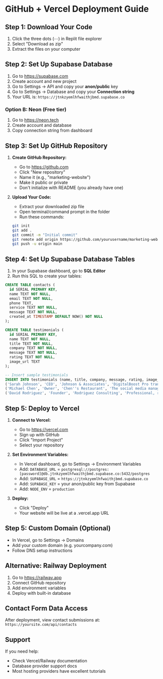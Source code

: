 # GitHub + Vercel Deployment Guide

## Step 1: Download Your Code
1. Click the three dots (⋯) in Replit file explorer
2. Select "Download as zip"  
3. Extract the files on your computer

## Step 2: Set Up Supabase Database
1. Go to https://supabase.com
2. Create account and new project
3. Go to Settings → API and copy your **anon/public** key
4. Go to Settings → Database and copy your **Connection string**
5. Your URL is: `https://jtnkzyemlhfwaithjbmd.supabase.co`

### Option B: Neon (Free tier)
1. Go to https://neon.tech
2. Create account and database
3. Copy connection string from dashboard

## Step 3: Set Up GitHub Repository
1. **Create GitHub Repository:**
   - Go to https://github.com
   - Click "New repository"
   - Name it (e.g., "marketing-website")
   - Make it public or private
   - Don't initialize with README (you already have one)

2. **Upload Your Code:**
   - Extract your downloaded zip file
   - Open terminal/command prompt in the folder
   - Run these commands:
   ```bash
   git init
   git add .
   git commit -m "Initial commit"
   git remote add origin https://github.com/yourusername/marketing-website.git
   git push -u origin main
   ```

## Step 4: Set Up Supabase Database Tables
1. In your Supabase dashboard, go to **SQL Editor**
2. Run this SQL to create your tables:

```sql
CREATE TABLE contacts (
  id SERIAL PRIMARY KEY,
  name TEXT NOT NULL,
  email TEXT NOT NULL,
  phone TEXT,
  service TEXT NOT NULL,
  message TEXT NOT NULL,
  created_at TIMESTAMP DEFAULT NOW() NOT NULL
);

CREATE TABLE testimonials (
  id SERIAL PRIMARY KEY,
  name TEXT NOT NULL,
  title TEXT NOT NULL,
  company TEXT NOT NULL,
  message TEXT NOT NULL,
  rating TEXT NOT NULL,
  image_url TEXT
);

-- Insert sample testimonials
INSERT INTO testimonials (name, title, company, message, rating, image_url) VALUES 
('Sarah Johnson', 'CEO', 'Johnson & Associates', 'DigitalBoost Pro transformed our online presence. Our website traffic increased by 200% and we''re getting more qualified leads than ever before.', '5', 'https://images.unsplash.com/photo-1507003211169-0a1dd7228f2d?ixlib=rb-4.0.3&ixid=MnwxMjA3fDB8MHxwaG90by1wYWdlfHx8fGVufDB8fHx8&auto=format&fit=crop&w=150&h=150'),
('Michael Chen', 'Owner', 'Chen''s Restaurant', 'The social media management has been outstanding. Our engagement rates have skyrocketed and we''re seeing real business results.', '5', 'https://images.unsplash.com/photo-1472099645785-5658abf4ff4e?ixlib=rb-4.0.3&ixid=MnwxMjA3fDB8MHxwaG90by1wYWdlfHx8fGVufDB8fHx8&auto=format&fit=crop&w=150&h=150'),
('David Rodriguez', 'Founder', 'Rodriguez Consulting', 'Professional, responsive, and results-driven. Our Google Business listing is now ranking #1 for our key terms. Highly recommended!', '5', 'https://images.unsplash.com/photo-1500648767791-00dcc994a43e?ixlib=rb-4.0.3&ixid=MnwxMjA3fDB8MHxwaG90by1wYWdlfHx8fGVufDB8fHx8&auto=format&fit=crop&w=150&h=150');
```

## Step 5: Deploy to Vercel
1. **Connect to Vercel:**
   - Go to https://vercel.com
   - Sign up with GitHub
   - Click "Import Project"
   - Select your repository

2. **Set Environment Variables:**
   - In Vercel dashboard, go to Settings → Environment Variables
   - Add: `DATABASE_URL` = `postgresql://postgres:[password]@db.jtnkzyemlhfwaithjbmd.supabase.co:5432/postgres`
   - Add: `SUPABASE_URL` = `https://jtnkzyemlhfwaithjbmd.supabase.co`
   - Add: `SUPABASE_KEY` = your anon/public key from Supabase
   - Add: `NODE_ENV` = `production`

3. **Deploy:**
   - Click "Deploy"
   - Your website will be live at a .vercel.app URL

## Step 5: Custom Domain (Optional)
- In Vercel, go to Settings → Domains
- Add your custom domain (e.g. yourcompany.com)
- Follow DNS setup instructions

## Alternative: Railway Deployment

1. Go to https://railway.app
2. Connect GitHub repository
3. Add environment variables
4. Deploy with built-in database

## Contact Form Data Access

After deployment, view contact submissions at:
`https://yoursite.com/api/contacts`

## Support

If you need help:
- Check Vercel/Railway documentation
- Database provider support docs
- Most hosting providers have excellent tutorials